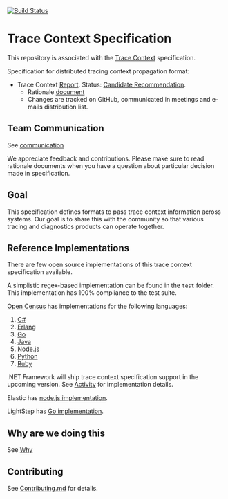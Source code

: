 [![Build
Status](https://img.shields.io/travis/w3c/trace-context/master.svg?label=validation%20service)](./test/)

# Trace Context Specification

This repository is associated with the [Trace
Context](https://w3c.github.io/trace-context/) specification.

Specification for distributed tracing context propagation format:

- Trace Context [Report](https://w3c.github.io/trace-context/).
Status: [Candidate Recommendation](https://www.w3.org/Consortium/Process#candidate-rec).
  - Rationale [document](spec/21-http_header_format_rationale.md)
  - Changes are tracked on GitHub, communicated in meetings and e-mails
    distribution list.

## Team Communication

See
[communication](https://github.com/w3c/distributed-tracing-wg#team-communication)

We appreciate feedback and contributions. Please make sure to read rationale
documents when you have a question about particular decision made in
specification.

## Goal

This specification defines formats to pass trace context information across
systems. Our goal is to share this with the community so that various tracing
and diagnostics products can operate together.

## Reference Implementations

There are few open source implementations of this trace context specification
available.

A simplistic regex-based implementation can be found in the `test` folder. This
implementation has 100% compliance to the test suite.

[Open Census](https://opencensus.io) has implementations for the following
languages:

1. [C#](https://github.com/census-instrumentation/opencensus-csharp/blob/4a8ddf6727eafda97a06c7c30d8a4fc2ec8b8e2f/src/OpenCensus/Trace/Propagation/TraceContextFormat.cs)
2. [Erlang](https://github.com/census-instrumentation/opencensus-erlang/blob/b3ab781b060b15a3cacbf43717c3aeb0c90c4a08/src/oc_propagation_http_tracecontext.erl)
3. [Go](https://github.com/census-instrumentation/opencensus-go/blob/ae11cd04b7789fa938bb4f0e696fd6bd76463fa4/plugin/ochttp/propagation/tracecontext/propagation.go)
4. [Java](https://github.com/census-instrumentation/opencensus-java/blob/e5e9d9224a1c9c5ee981981cf29e86662aef08c6/impl_core/src/main/java/io/opencensus/implcore/trace/propagation/TraceContextFormat.java)
5. [Node.js](https://github.com/census-instrumentation/opencensus-node/blob/fa97a9b6f19b97e1038ffa9e1be4b407f3844df2/packages/opencensus-propagation-tracecontext/src/tracecontext-format.ts)
6. [Python](https://github.com/census-instrumentation/opencensus-python/blob/2aef803e4a786fe0ffb14b168a8458283ccd72a0/opencensus/trace/propagation/trace_context_http_header_format.py)
7. [Ruby](https://github.com/census-instrumentation/opencensus-ruby/blob/8cb9771b218e440e825c99981ea405d40f735926/lib/opencensus/trace/formatters/trace_context.rb)

.NET Framework will ship trace context specification support in the upcoming
version. See
[Activity](https://github.com/dotnet/corefx/blob/master/src/System.Diagnostics.DiagnosticSource/src/System/Diagnostics/Activity.cs)
for implementation details.

Elastic has [node.js
implementation](https://github.com/elastic/node-traceparent).

LightStep has [Go implementation](https://github.com/lightstep/tracecontext.go).

## Why are we doing this

See [Why](https://github.com/w3c/distributed-tracing-wg#why-are-we-doing-this)

## Contributing

See [Contributing.md](CONTRIBUTING.md) for details.
